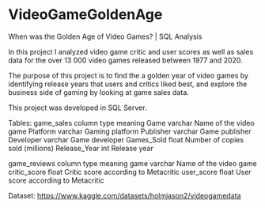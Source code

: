 # VideoGameGoldenAge
When was the Golden Age of Video Games? | SQL Analysis

In this project I analyzed video game critic and user scores as well as sales data for the over 13 000 video games released between 1977 and 2020. 

The purpose of this project is to find the a golden year of video games by identifying release years that users and critics liked best, and explore the business side of gaming by looking at game sales data.

This project was developed in SQL Server.

Tables:
game_sales
column	        type	meaning
Game	        varchar	Name of the video game
Platform	    varchar	Gaming platform
Publisher	    varchar	Game publisher
Developer	    varchar	Game developer
Games_Sold	    float	Number of copies sold (millions)
Release_Year	int	    Release year

game_reviews
column	        type	meaning
game	        varchar	Name of the video game
critic_score	float	Critic score according to Metacritic
user_score	    float	User score according to Metacritic


Dataset: https://www.kaggle.com/datasets/holmjason2/videogamedata